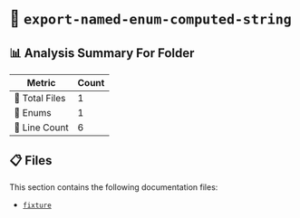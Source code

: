 # 📁 `export-named-enum-computed-string`

## 📊 Analysis Summary For Folder

| Metric | Count |
|--------|-------|
| 📁 Total Files | 1 |
| 🎯 Enums | 1 |
| 🔢 Line Count | 6 |


## 📋 Files

This section contains the following documentation files:

- [`fixture`](./fixture.md)